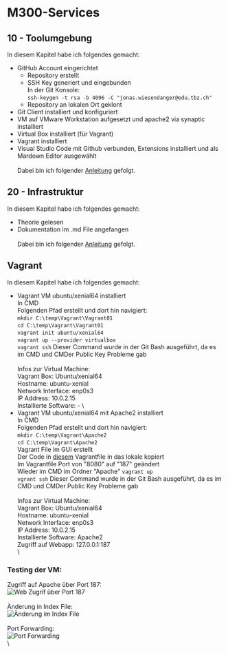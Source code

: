 # M300-Services
## 10 - Toolumgebung 
In diesem Kapitel habe ich folgendes gemacht:
- GitHub Account eingerichtet
  - Repository erstellt
  - SSH Key generiert und eingebunden \
    In der Git Konsole: \
    ```ssh-keygen -t rsa -b 4096 -C "jonas.wiesendanger@edu.tbz.ch"```
  - Repository an lokalen Ort geklont
- Git Client installiert und konfiguriert
- VM auf VMware Workstation aufgesetzt und apache2 via synaptic installiert
- Virtual Box installiert (für Vagrant)
- Vagrant installiert
- Visual Studio Code mit Github verbunden, Extensions installiert und als Mardown Editor ausgewählt \
\
Dabei bin ich folgender [Anleitung](https://github.com/mc-b/M300/tree/master/10-Toolumgebung) gefolgt.

## 20 - Infrastruktur
In diesem Kapitel habe ich folgendes gemacht:
- Theorie gelesen
- Dokumentation im .md File angefangen \
\
Dabei bin ich folgender [Anleitung](https://github.com/mc-b/M300/tree/master/20-Infrastruktur) gefolgt. 

## Vagrant
In diesem Kapitel habe ich folgendes gemacht: 
- Vagrant VM ubuntu/xenial64 installiert \
  In CMD \
  Folgenden Pfad erstellt und dort hin navigiert: \
  ```mkdir C:\temp\Vagrant\Vagrant01``` \
  ```cd C:\temp\Vagrant\Vagrant01``` \
  ```vagrant init ubuntu/xenial64``` \
  ```vagrant up --provider virtualbox``` \
  `vagrant ssh` Dieser Command wurde in der Git Bash ausgeführt, da es im CMD und CMDer Public Key Probleme gab \
  \
Infos zur Virtual Machine: \
    Vagrant Box: Ubuntu/xenial64 \
    Hostname: ubuntu-xenial \
    Network Interface: enp0s3 \
    IP Address: 10.0.2.15 \
    Installierte Software: - \
- Vagrant VM ubuntu/xenial64 mit Apache2 installiert \
  In CMD \
  Folgenden Pfad erstellt und dort hin navigiert: \
  ```mkdir C:\temp\Vagrant\Apache2``` \
  ```cd C:\temp\Vagrant\Apache2``` \
  Vagrant File im GUI erstellt \
  Der Code in [diesem](https://github.com/mc-b/M300/blob/master/vagrant/web/Vagrantfile) Vagrantfile in das lokale kopiert \
  Im Vagrantfile Port von "8080" auf "187" geändert \
  Wieder im CMD im Ordner "Apache" `vagrant up` \
  `vgrant ssh` Dieser Command wurde in der Git Bash ausgeführt, da es im CMD und CMDer Public Key Probleme gab \
  \
Infos zur Virtual Machine: \
    Vagrant Box: Ubuntu/xenial64 \
    Hostname: ubuntu-xenial \
    Network Interface: enp0s3 \
    IP Address: 10.0.2.15 \
    Installierte Software: Apache2 \
    Zugriff auf Webapp: 127.0.0.1:187 \
\
### Testing der VM:
Zugriff auf Apache über Port 187: \
![Web Zugrif über Port 187](https://github.com/joneeees/M300-Services/blob/main/Images/Apache-Port-187.png) \
\
Änderung in Index File: \
![Änderung im Index File](https://github.com/joneeees/M300-Services/blob/main/Images/Index-%C3%84nderungen.png) \
\
Port Forwarding:\
![Port Forwarding](https://github.com/joneeees/M300-Services/blob/main/Images/Port-Forwarding.png)\
\